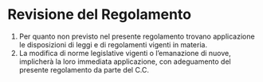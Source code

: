 # Revisione del Regolamento

1. Per quanto non previsto nel presente regolamento trovano applicazione le disposizioni di leggi e di regolamenti vigenti in materia. 
2. La modifica di norme legislative vigenti o l’emanazione di nuove, implicherà la loro immediata applicazione, con adeguamento del presente regolamento da parte del C.C.
